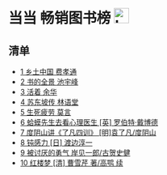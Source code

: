 # 当当 畅销图书榜 <img src="https://file.ipadown.com/tophub/assets/images/media/book.douban.com.png_50x50.png" width="30" alt="Logo"></img>

## 清单

* [1 乡土中国 费孝通](https://book.douban.com/subject/34942170/)
* [2 书的全景 池宇峰](https://book.douban.com/subject/35885361/)
* [3 活着 余华](https://book.douban.com/subject/35481711/)
* [4 苏东坡传 林语堂](https://book.douban.com/subject/30171389/)
* [5 生死疲劳 莫言](https://book.douban.com/subject/35587028/)
* [6 蛤蟆先生去看心理医生 [英] 罗伯特·戴博德](https://book.douban.com/subject/35143790/)
* [7 度阴山讲《了凡四训》 [明]袁了凡/度阴山](https://book.douban.com/subject/35907860/)
* [8 钝感力 [日] 渡边淳一](https://book.douban.com/subject/27192353/)
* [9 被讨厌的勇气 岸见一郎/古贺史健](https://book.douban.com/subject/26369699/)
* [10 红楼梦 [清] 曹雪芹 著/高鹗 续](https://book.douban.com/subject/1007305/)
